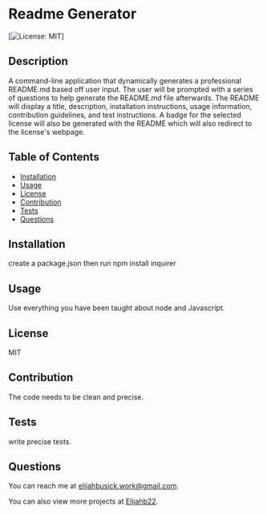 
  # Readme Generator
  [![License: MIT](https://img.shields.io/badge/Label-MIT-yellowgreen)]
  ## Description
  A command-line application that dynamically generates a professional README.md based off user input. The user will be prompted with a series of questions to help generate the README.md file afterwards. The README will display a title, description, installation instructions, usage information, contribution guidelines, and test instructions. A badge for the selected license will also be generated with the README which will also redirect to the license's webpage.
  ## Table of Contents
  - [Installation](#installation)
  - [Usage](#usage)
  - [License](#license)
  - [Contribution](#contribution)
  - [Tests](#tests)
  - [Questions](#questions)
  ## Installation
  create a package.json then run npm install inquirer
  ## Usage
  Use everything you have been taught about node and Javascript.
  ## License
  MIT
  ## Contribution
  The code needs to be clean and precise.
  ## Tests
  write precise tests.
  ## Questions
  You can reach me at elijahbusick.work@gmail.com.

  You can also view more projects at [Elijahb22](https://github.com/Elijahb22).
